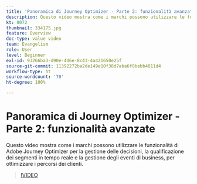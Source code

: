 ```yaml
---
title: 'Panoramica di Journey Optimizer - Parte 2: funzionalità avanzate'
description: Questo video mostra come i marchi possono utilizzare le funzionalità di Adobe Journey Optimizer per la gestione delle decisioni, la qualificazione dei segmenti in tempo reale e la gestione degli eventi di business, per ottimizzare i percorsi dei clienti.
kt: 8072
thumbnail: 334175.jpg
feature: Overview
doc-type: value video
team: Evangelism
role: User
level: Beginner
exl-id: 93266ba3-d90e-4d6e-8c43-4a421650e25f
source-git-commit: 11392272ba2de149e10f38d7aba6f8bebb4011d4
workflow-type: ht
source-wordcount: '70'
ht-degree: 100%

---
```


# Panoramica di Journey Optimizer - Parte 2: funzionalità avanzate

Questo video mostra come i marchi possono utilizzare le funzionalità di Adobe Journey Optimizer per la gestione delle decisioni, la qualificazione dei segmenti in tempo reale e la gestione degli eventi di business, per ottimizzare i percorsi dei clienti.

>[!VIDEO](https://video.tv.adobe.com/v/334175?quality=12)
